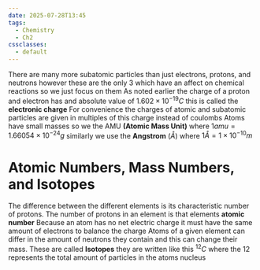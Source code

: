 ```yaml
---
date: 2025-07-28T13:45
tags:
  - Chemistry
  - Ch2
cssclasses:
  - default
---
```

There are many more subatomic particles than just electrons, protons, and neutrons however these are the only 3 which have an affect on chemical reactions so we just focus on them
As noted earlier the charge of a proton and electron has and absolute value of $1.602\times10^{-19}C$ this is called the **electronic charge** 
For convenience the charges of atomic and subatomic particles are given in multiples of this charge instead of coulombs
Atoms have small masses so we the AMU **(Atomic Mass Unit)** where $1amu=1.66054\times10^{-24}g$ similarly we use the **Angstrom** ($Å$) where $1Å=1\times10^{-10}m$ 

# Atomic Numbers, Mass Numbers, and Isotopes
The difference between the different elements is its characteristic number of protons. The number of protons in an element is that elements **atomic number** 
Because an atom has no net electric charge it must have the same amount of electrons to balance the charge
Atoms of a given element can differ in the amount of neutrons they contain and this can change their mass. These are called **Isotopes** they are written like this $^{12}C$ where the 12 represents the total amount of particles in the atoms nucleus